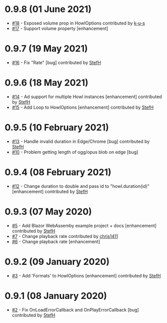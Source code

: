 # 0.9.8 (01 June 2021)
- [#18](https://github.com/StefH/Howler.Blazor/pull/18) - Exposed volume prop in HowlOptions contributed by [k-u-s](https://github.com/k-u-s)
- [#17](https://github.com/StefH/Howler.Blazor/issues/17) - Support volume property [enhancement]

# 0.9.7 (19 May 2021)
- [#16](https://github.com/StefH/Howler.Blazor/pull/16) - Fix &quot;Rate&quot; [bug] contributed by [StefH](https://github.com/StefH)

# 0.9.6 (18 May 2021)
- [#14](https://github.com/StefH/Howler.Blazor/pull/14) - Ad support for multiple Howl instances [enhancement] contributed by [StefH](https://github.com/StefH)
- [#15](https://github.com/StefH/Howler.Blazor/pull/15) - Add Loop to HowlOptions [enhancement] contributed by [StefH](https://github.com/StefH)

# 0.9.5 (10 February 2021)
- [#13](https://github.com/StefH/Howler.Blazor/pull/13) - Handle invalid duration in Edge/Chrome [bug] contributed by [StefH](https://github.com/StefH)
- [#10](https://github.com/StefH/Howler.Blazor/issues/10) - Problem getting length of ogg/opus blob on edge [bug]

# 0.9.4 (08 February 2021)
- [#12](https://github.com/StefH/Howler.Blazor/pull/12) - Change duration to double and pass id to &quot;howl.duration(id)&quot; [enhancement] contributed by [StefH](https://github.com/StefH)

# 0.9.3 (07 May 2020)
- [#5](https://github.com/StefH/Howler.Blazor/pull/5) - Add Blazor WebAssemby example project + docs [enhancement] contributed by [StefH](https://github.com/StefH)
- [#7](https://github.com/StefH/Howler.Blazor/pull/7) - Change playback rate contributed by [chris1411](https://github.com/chris1411)
- [#6](https://github.com/StefH/Howler.Blazor/issues/6) - Change playback rate [enhancement]

# 0.9.2 (09 January 2020)
- [#3](https://github.com/StefH/Howler.Blazor/pull/3) - Add 'Formats' to HowlOptions [enhancement] contributed by [StefH](https://github.com/StefH)

# 0.9.1 (08 January 2020)
- [#2](https://github.com/StefH/Howler.Blazor/pull/2) - Fix OnLoadErrorCallback and OnPlayErrorCallback [bug] contributed by [StefH](https://github.com/StefH)


